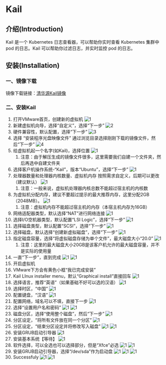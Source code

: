 # Kail

## 介绍(Introduction)
Kail 是一个 Kubernetes 日志查看器，可以帮助你实时查看 Kubernetes 集群中 pod 的日志。Kail 可以帮助你过滤日志，并实时监控 pod 的日志。

## 安装(Installation)
### 一、镜像下载
镜像下载链接：[清华源Kail镜像](https://mirrors.tuna.tsinghua.edu.cn/kali-images/kali-2024.3/kali-linux-2024.3-installer-arm64.iso)

### 二、安装Kail
1. 打开VMware首页，创建新的虚拟机
![1](../../../images/Kail-Install/Kail-1.png)
2. 新建虚拟机向导，选择“自定义”，选择“下一步”
![2](../../../images/Kail-Install/Kail-2.png)
3. 硬件兼容性，默认配置，选择“下一步”
![3](../../../images/Kail-Install/Kail-3.png)
4. 选择 “安装程序光盘映像文件” 通过浏览目录选择刚刚下载的镜像文件，然后“下一步”
![4](../../../images/Kail-Install/Kail-4.png)
5. 给虚拟机起一个名字(如Kail)，选择位置
![1](../../../images/Kail-Install/Kail-5.png)
   1. 注意：由于解压生成的镜像文件很多，这里需要我们自建一个文件夹，然后再选中自建文件夹
6. 选择客户机操作系统-“Kail”，版本“Ubuntu”，选择“下一步”
![1](../../../images/Kail-Install/Kail-6.png)
7. 处理器数量和处理器内核数量、虚拟机内存 按照需求自定义，后期可以更改（建议默认）
![1](../../../images/Kail-Install/Kail-7.png)
   1. 注意：一般来说，虚拟机处理器内核总数不能超过宿主机的内核数
8. 为虚拟机分配内存，建议不要超过提示的最大推荐内存，这里分配2GB（2048MB）。
![1](../../../images/Kail-Install/Kail-8.png)
   1. 注意：虚拟机内存不能超过宿主机的内存（本宿主机内存为16GB）
9.  网络适配器类型，默认选择“NAT”进行网络连接
![1](../../../images/Kail-Install/Kail-9.png)
10. 选择I/O空机器类型，默认配置“LSI Logic”，选择“下一步”
![1](../../../images/Kail-Install/Kail-10.png)
11. 选择磁盘类型，默认配置“SCSI”，选择“下一步”
![1](../../../images/Kail-Install/Kail-11.png)
12. 选择磁盘，默认选择“创建新虚拟磁盘”，选择“下一步”
![1](../../../images/Kail-Install/Kail-12.png)
13. 指定磁盘容量，选择“将虚拟磁盘存储为单个文件”，最大磁盘大小“20.0”
![1](../../../images/Kail-Install/Kail-13.png)
    1.  注意：这里的最大磁盘大小20GB是该客户机允许的最大磁盘容量，并不是实际的使用量
14. 一直“下一步”，直到完成
![1](../../../images/Kail-Install/Kail-14.png)
![1](../../../images/Kail-Install/Kail-15.png)
15. 开启虚拟机
16. VMware下方会有黄色小框“我已完成安装”
17. Kail LInux installer menu，默认“Graphical install”直接回车
![1](../../../images/Kail-Install/Kail-16.png)
18. 选择语言，推荐“英语”（如果基础不好可以选的汉语）
![1](../../../images/Kail-Install/Kail-17.png)
19. 选择时区，“中国”
![1](../../../images/Kail-Install/Kail-18.png)
20. 配置键盘，“汉语”
![1](../../../images/Kail-Install/Kail-19.png)
21. 配置网络，域名可以不填，直接下一步
![1](../../../images/Kail-Install/Kail-22.png)
22. 选择“设置用户名和密码”
![1](../../../images/Kail-Install/Kail-23.png)
![1](../../../images/Kail-Install/Kail-24.png)
23. 磁盘分区，选择“使用整个磁盘”，然后“下一步”
![1](../../../images/Kail-Install/Kail-25.png)
24. 分区设定，“将所有文件放在同一个分区”
![1](../../../images/Kail-Install/Kail-26.png)
25. 分区设定，“结束分区设定并将修改写入磁盘”
![1](../../../images/Kail-Install/Kail-27.png)
![1](../../../images/Kail-Install/Kail-28.png)
26. 安装GRUB启动引导器
![1](../../../images/Kail-Install/Kail-29.png)
27. 安装基本系统【等待】
![1](../../../images/Kail-Install/Kail-30.png)
28.  软件选择，可以全选也可以选择部分，但是“Xfce”必选
![1](../../../images/Kail-Install/Kail-31.png)
![1](../../../images/Kail-Install/Kail-32.png)
29. 安装GRUB启动引导器，选择“/dev/sda”作为启动盘
![1](../../../images/Kail-Install/Kail-33.png)
![1](../../../images/Kail-Install/Kail-34.png)
![1](../../../images/Kail-Install/Kail-35.png)
30. Successfuly
![1](../../../images/Kail-Install/Kail-36.png)
![1](../../../images/Kail-Install/Kail-37.png)